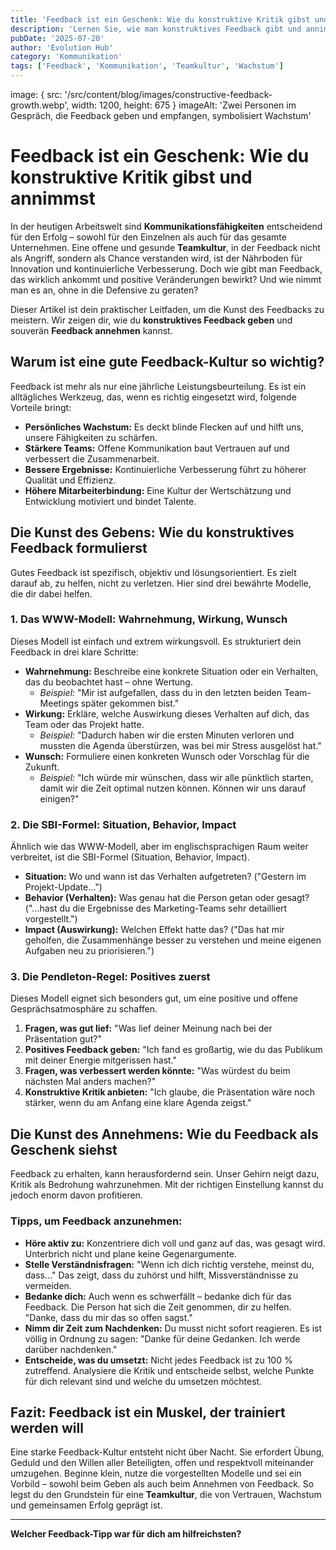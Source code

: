 ```yaml
---
title: 'Feedback ist ein Geschenk: Wie du konstruktive Kritik gibst und annimmst.'
description: 'Lernen Sie, wie man konstruktives Feedback gibt und annimmt, um persönliches und berufliches Wachstum zu fördern. Praktische Tipps für eine bessere Teamkultur.'
pubDate: '2025-07-20'
author: 'Evolution Hub'
category: 'Kommunikation'
tags: ['Feedback', 'Kommunikation', 'Teamkultur', 'Wachstum']
---
```


image: { src: '/src/content/blog/images/constructive-feedback-growth.webp', width: 1200, height: 675 }
imageAlt: 'Zwei Personen im Gespräch, die Feedback geben und empfangen, symbolisiert Wachstum'

# Feedback ist ein Geschenk: Wie du konstruktive Kritik gibst und annimmst

In der heutigen Arbeitswelt sind **Kommunikationsfähigkeiten** entscheidend für den Erfolg – sowohl für den Einzelnen als auch für das gesamte Unternehmen. Eine offene und gesunde **Teamkultur**, in der Feedback nicht als Angriff, sondern als Chance verstanden wird, ist der Nährboden für Innovation und kontinuierliche Verbesserung. Doch wie gibt man Feedback, das wirklich ankommt und positive Veränderungen bewirkt? Und wie nimmt man es an, ohne in die Defensive zu geraten?

Dieser Artikel ist dein praktischer Leitfaden, um die Kunst des Feedbacks zu meistern. Wir zeigen dir, wie du **konstruktives Feedback geben** und souverän **Feedback annehmen** kannst.

## Warum ist eine gute Feedback-Kultur so wichtig?

Feedback ist mehr als nur eine jährliche Leistungsbeurteilung. Es ist ein alltägliches Werkzeug, das, wenn es richtig eingesetzt wird, folgende Vorteile bringt:

- **Persönliches Wachstum:** Es deckt blinde Flecken auf und hilft uns, unsere Fähigkeiten zu schärfen.
- **Stärkere Teams:** Offene Kommunikation baut Vertrauen auf und verbessert die Zusammenarbeit.
- **Bessere Ergebnisse:** Kontinuierliche Verbesserung führt zu höherer Qualität und Effizienz.
- **Höhere Mitarbeiterbindung:** Eine Kultur der Wertschätzung und Entwicklung motiviert und bindet Talente.

## Die Kunst des Gebens: Wie du konstruktives Feedback formulierst

Gutes Feedback ist spezifisch, objektiv und lösungsorientiert. Es zielt darauf ab, zu helfen, nicht zu verletzen. Hier sind drei bewährte Modelle, die dir dabei helfen.

### 1. Das WWW-Modell: Wahrnehmung, Wirkung, Wunsch

Dieses Modell ist einfach und extrem wirkungsvoll. Es strukturiert dein Feedback in drei klare Schritte:

- **Wahrnehmung:** Beschreibe eine konkrete Situation oder ein Verhalten, das du beobachtet hast – ohne Wertung.
  - _Beispiel:_ "Mir ist aufgefallen, dass du in den letzten beiden Team-Meetings später gekommen bist."
- **Wirkung:** Erkläre, welche Auswirkung dieses Verhalten auf dich, das Team oder das Projekt hatte.
  - _Beispiel:_ "Dadurch haben wir die ersten Minuten verloren und mussten die Agenda überstürzen, was bei mir Stress ausgelöst hat."
- **Wunsch:** Formuliere einen konkreten Wunsch oder Vorschlag für die Zukunft.
  - _Beispiel:_ "Ich würde mir wünschen, dass wir alle pünktlich starten, damit wir die Zeit optimal nutzen können. Können wir uns darauf einigen?"

### 2. Die SBI-Formel: Situation, Behavior, Impact

Ähnlich wie das WWW-Modell, aber im englischsprachigen Raum weiter verbreitet, ist die SBI-Formel (Situation, Behavior, Impact).

- **Situation:** Wo und wann ist das Verhalten aufgetreten? ("Gestern im Projekt-Update...")
- **Behavior (Verhalten):** Was genau hat die Person getan oder gesagt? ("...hast du die Ergebnisse des Marketing-Teams sehr detailliert vorgestellt.")
- **Impact (Auswirkung):** Welchen Effekt hatte das? ("Das hat mir geholfen, die Zusammenhänge besser zu verstehen und meine eigenen Aufgaben neu zu priorisieren.")

### 3. Die Pendleton-Regel: Positives zuerst

Dieses Modell eignet sich besonders gut, um eine positive und offene Gesprächsatmosphäre zu schaffen.

1.  **Fragen, was gut lief:** "Was lief deiner Meinung nach bei der Präsentation gut?"
2.  **Positives Feedback geben:** "Ich fand es großartig, wie du das Publikum mit deiner Energie mitgerissen hast."
3.  **Fragen, was verbessert werden könnte:** "Was würdest du beim nächsten Mal anders machen?"
4.  **Konstruktive Kritik anbieten:** "Ich glaube, die Präsentation wäre noch stärker, wenn du am Anfang eine klare Agenda zeigst."

## Die Kunst des Annehmens: Wie du Feedback als Geschenk siehst

Feedback zu erhalten, kann herausfordernd sein. Unser Gehirn neigt dazu, Kritik als Bedrohung wahrzunehmen. Mit der richtigen Einstellung kannst du jedoch enorm davon profitieren.

### Tipps, um Feedback anzunehmen:

- **Höre aktiv zu:** Konzentriere dich voll und ganz auf das, was gesagt wird. Unterbrich nicht und plane keine Gegenargumente.
- **Stelle Verständnisfragen:** "Wenn ich dich richtig verstehe, meinst du, dass..." Das zeigt, dass du zuhörst und hilft, Missverständnisse zu vermeiden.
- **Bedanke dich:** Auch wenn es schwerfällt – bedanke dich für das Feedback. Die Person hat sich die Zeit genommen, dir zu helfen. "Danke, dass du mir das so offen sagst."
- **Nimm dir Zeit zum Nachdenken:** Du musst nicht sofort reagieren. Es ist völlig in Ordnung zu sagen: "Danke für deine Gedanken. Ich werde darüber nachdenken."
- **Entscheide, was du umsetzt:** Nicht jedes Feedback ist zu 100 % zutreffend. Analysiere die Kritik und entscheide selbst, welche Punkte für dich relevant sind und welche du umsetzen möchtest.

## Fazit: Feedback ist ein Muskel, der trainiert werden will

Eine starke Feedback-Kultur entsteht nicht über Nacht. Sie erfordert Übung, Geduld und den Willen aller Beteiligten, offen und respektvoll miteinander umzugehen. Beginne klein, nutze die vorgestellten Modelle und sei ein Vorbild – sowohl beim Geben als auch beim Annehmen von Feedback. So legst du den Grundstein für eine **Teamkultur**, die von Vertrauen, Wachstum und gemeinsamen Erfolg geprägt ist.

---

**Welcher Feedback-Tipp war für dich am hilfreichsten?**
